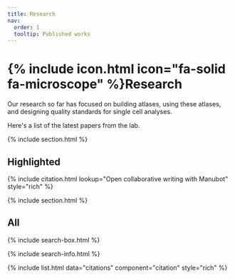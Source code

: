 ```yaml
---
title: Research
nav:
  order: 1
  tooltip: Published works
---
```


# {% include icon.html icon="fa-solid fa-microscope" %}Research

Our research so far has focused on building atlases, using these atlases, and designing quality standards for single cell analyses.

Here's a list of the latest papers from the lab.

{% include section.html %}

## Highlighted

{% include citation.html lookup="Open collaborative writing with Manubot" style="rich" %}

{% include section.html %}

## All

{% include search-box.html %}

{% include search-info.html %}

{% include list.html data="citations" component="citation" style="rich" %}
